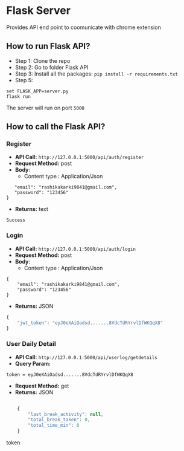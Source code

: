 # Flask Server

Provides API end point to coomunicate with chrome extension

## How to run Flask API?
- Step 1:
Clone the repo
- Step 2: 
Go to folder Flask API
- Step 3:
Install all the packages: `pip install -r requirements.txt`
- Step 5:

```
set FLASK_APP=server.py
flask run
```

The server will run on port `5000`


## How to call the Flask API?

### Register
- **API Call:** `http://127.0.0.1:5000/api/auth/register` 
- **Request Method:** post
- **Body**: 
    - Content type : Application/Json
 ```{
    "email": "rashikakarki9841@gmail.com",
    "password": "123456"
}
``` 

- **Returns:** text

```
Success
```


### Login
- **API Call:** `http://127.0.0.1:5000/api/auth/login` 
- **Request Method:** post
- **Body**: 
    - Content type : Application/Json
```
{
    "email": "rashikakarki9841@gmail.com",
    "password": "123456"
}
```
- **Returns:** JSON
```javascript
{
    "jwt_token": "eyJ0eXAiOadsd.......8VdcTdRYrvlDfWKQqX8"
}
```



### User Daily Detail

- **API Call:** `http://127.0.0.1:5000/api/userlog/getdetails` 
- **Query Param:**
```
token = eyJ0eXAiOadsd.......8VdcTdRYrvlDfWKQqX8
```
- **Request Method:** get
- **Returns:** JSON
```javascript

    {
        "last_break_activity": null,
        "total_break_taken": 0,
        "total_time_min": 0
    }

```

token